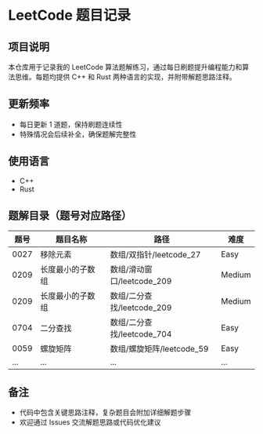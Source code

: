 # LeetCode 题目记录

## 项目说明
本仓库用于记录我的 LeetCode 算法题解练习，通过每日刷题提升编程能力和算法思维。每题均提供 C++ 和 Rust 两种语言的实现，并附带解题思路注释。

## 更新频率
- 每日更新 1 道题，保持刷题连续性
- 特殊情况会后续补全，确保题解完整性

## 使用语言
- C++
- Rust

## 题解目录（题号对应路径）
| 题号 | 题目名称 | 路径 | 难度 |
|------|----------|----------|------|
| 0027 | 移除元素 | 数组/双指针/leetcode_27 | Easy |
| 0209 | 长度最小的子数组 | 数组/滑动窗口/leetcode_209 | Medium |
| 0209 | 长度最小的子数组 | 数组/二分查找/leetcode_209 | Medium |
| 0704 | 二分查找 | 数组/二分查找/leetcode_704| Easy |
| 0059 | 螺旋矩阵 | 数组/螺旋矩阵/leetcode_59 | Easy |
| ... | ... | ... | ... |

## 备注
- 代码中包含关键思路注释，复杂题目会附加详细解题步骤
- 欢迎通过 Issues 交流解题思路或代码优化建议
